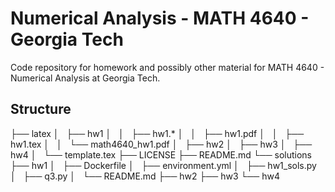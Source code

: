 # Numerical Analysis - MATH 4640 - Georgia Tech

Code repository for homework and possibly other material for MATH 4640 - Numerical Analysis at Georgia Tech.

## Structure

├── latex
│   ├── hw1
│   │   ├── hw1.*
│   │   ├── hw1.pdf
│   │   ├── hw1.tex
│   │   └── math4640_hw1.pdf
│   ├── hw2
│   ├── hw3
│   ├── hw4
│   └── template.tex
├── LICENSE
├── README.md
└── solutions
    ├── hw1
    │   ├── Dockerfile
    │   ├── environment.yml
    │   ├── hw1_sols.py
    │   ├── q3.py
    │   └── README.md
    ├── hw2
    ├── hw3
    └── hw4

